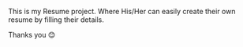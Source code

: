 This is my Resume project.
Where His/Her can easily create their own resume by filling their details.

Thanks you 😊